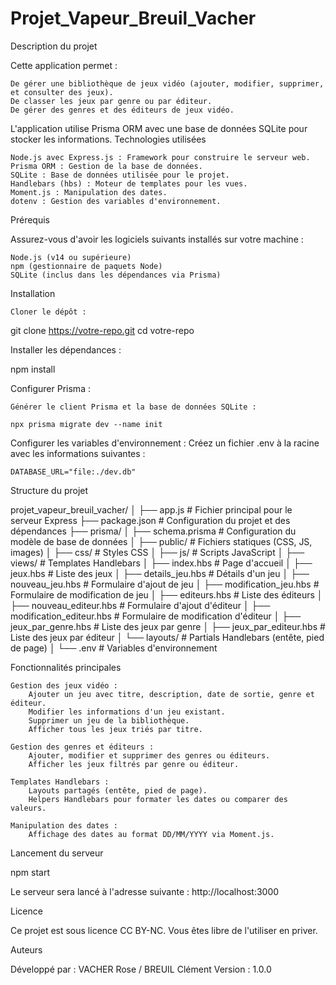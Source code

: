# Projet_Vapeur_Breuil_Vacher
Description du projet

Cette application permet :

    De gérer une bibliothèque de jeux vidéo (ajouter, modifier, supprimer, et consulter des jeux).
    De classer les jeux par genre ou par éditeur.
    De gérer des genres et des éditeurs de jeux vidéo.

L'application utilise Prisma ORM avec une base de données SQLite pour stocker les informations.
Technologies utilisées

    Node.js avec Express.js : Framework pour construire le serveur web.
    Prisma ORM : Gestion de la base de données.
    SQLite : Base de données utilisée pour le projet.
    Handlebars (hbs) : Moteur de templates pour les vues.
    Moment.js : Manipulation des dates.
    dotenv : Gestion des variables d'environnement.

Prérequis

Assurez-vous d'avoir les logiciels suivants installés sur votre machine :

    Node.js (v14 ou supérieure)
    npm (gestionnaire de paquets Node)
    SQLite (inclus dans les dépendances via Prisma)

Installation

    Cloner le dépôt :

git clone https://votre-repo.git
cd votre-repo

Installer les dépendances :

npm install

Configurer Prisma :

    Générer le client Prisma et la base de données SQLite :

    npx prisma migrate dev --name init

Configurer les variables d'environnement : Créez un fichier .env à la racine avec les informations suivantes :

    DATABASE_URL="file:./dev.db"

Structure du projet

projet_vapeur_breuil_vacher/
│
├── app.js                 # Fichier principal pour le serveur Express
├── package.json           # Configuration du projet et des dépendances
├── prisma/
│   ├── schema.prisma      # Configuration du modèle de base de données
│
├── public/                # Fichiers statiques (CSS, JS, images)
│   ├── css/               # Styles CSS
│   ├── js/                # Scripts JavaScript
│
├── views/                 # Templates Handlebars
│   ├── index.hbs          # Page d'accueil
│   ├── jeux.hbs           # Liste des jeux
│   ├── details_jeu.hbs    # Détails d'un jeu
│   ├── nouveau_jeu.hbs    # Formulaire d'ajout de jeu
│   ├── modification_jeu.hbs # Formulaire de modification de jeu
│   ├── editeurs.hbs       # Liste des éditeurs
│   ├── nouveau_editeur.hbs # Formulaire d'ajout d'éditeur
│   ├── modification_editeur.hbs # Formulaire de modification d'éditeur
│   ├── jeux_par_genre.hbs # Liste des jeux par genre
│   ├── jeux_par_editeur.hbs # Liste des jeux par éditeur
│   └── layouts/           # Partials Handlebars (entête, pied de page)
│
└── .env                   # Variables d'environnement

Fonctionnalités principales

    Gestion des jeux vidéo :
        Ajouter un jeu avec titre, description, date de sortie, genre et éditeur.
        Modifier les informations d'un jeu existant.
        Supprimer un jeu de la bibliothèque.
        Afficher tous les jeux triés par titre.

    Gestion des genres et éditeurs :
        Ajouter, modifier et supprimer des genres ou éditeurs.
        Afficher les jeux filtrés par genre ou éditeur.

    Templates Handlebars :
        Layouts partagés (entête, pied de page).
        Helpers Handlebars pour formater les dates ou comparer des valeurs.

    Manipulation des dates :
        Affichage des dates au format DD/MM/YYYY via Moment.js.

Lancement du serveur

npm start

Le serveur sera lancé à l'adresse suivante :
http://localhost:3000


Licence

Ce projet est sous licence CC BY-NC. Vous êtes libre de l'utiliser en priver.

Auteurs

Développé par : VACHER Rose / BREUIL Clément
Version : 1.0.0
